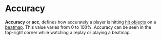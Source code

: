 # Accuracy

<!-- TODO: needs to be combined with /wiki/Accuracy in some way -->

**Accuracy** or **acc**, defines how accurately a player is hitting [hit objects](/wiki/Hit_Objects) on a [beatmap](/wiki/Beatmaps). This value varies from 0 to 100%. Accuracy can be seen in the top-right corner while watching a replay or playing a beatmap.

<!-- this is a stub -->
<!-- TODO: Insert images and links -->